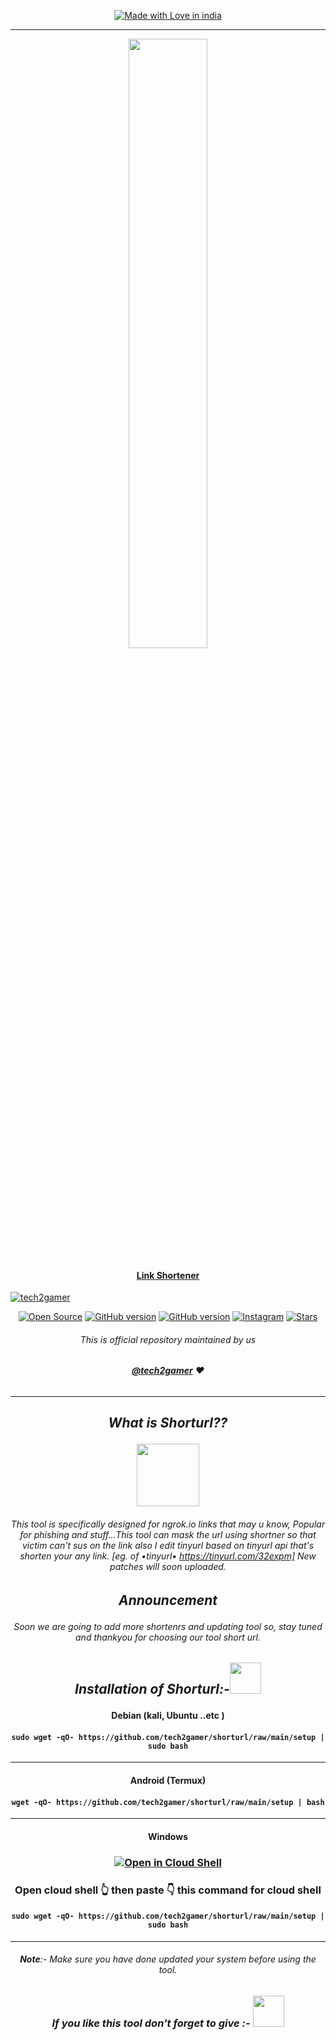 <p align="center">
<a href="https://github.com/tech2gamer"><img title="Made with Love in india" src="https://i.ibb.co/Lxj3BPd/mask-your-url-ngrok-tinyurl-1.png" </a>
 <!--# <p align="center">**SHORTURL**-->

 ***
  <p align="center">
  <img src="https://i.ibb.co/zmc9qGY/b215ce00-31b0-11ea-9b32-78ed64ea5120.png" width="50%" height="50%" >

#### <p align="center">**Link Shortener**
</p>
<p align="left"> <img src="https://komarev.com/ghpvc/?username=tech2gamer&label=Repository%20views&color=0e75b6&style=flat" alt="tech2gamer" /> </p>
<p align="center">
<a href="https://github.com/tech2gamer"><img title="Open Source" src="https://img.shields.io/badge/Open%20Source-%E2%99%A5-red" ></a>
<a href="https://github.com/tech2gamer/shorturl"><img title="GitHub version" src="https://d25lcipzij17d.cloudfront.net/badge.svg?id=gh&type=6&v=1.0.2&x2=0" ></a>
<a href="https://github.com/tech2gamer"><img title="GitHub version" src="https://img.shields.io/github/license/tech2gamer/shorturl?color=Brightgree" ></a>
<a href="https://instagram.com/tech2.gamer/"><img alt="Instagram" src="https://img.shields.io/badge/Instagram-tech2.gamer-ff69b4"/></a>
<a 
<a href="https://github.com/tech2gamer"><img title="Stars" src="https://img.shields.io/github/stars/tech2gamer/shorturl?style=social" ></a>
</p>

###### <p align="center">*This is official repository maintained by us*
###### <p align="center"> *[**@tech2gamer**](https://www.instagram.com/tech2.gamer/) ❤️*
<!-- ###### <p align="center"> *You can check [youtube](https://www.youtube.com/channel/UCdoWbP5TmqnrbpenTF7npSA)✌* -->
---

## <p align="center">***What is Shorturl??***
 <p align="center"> <img src="https://i.ibb.co/5F3tgcG/giphy.webp" width="100" height="100" >
   
###### <p align="center">  This tool is specifically designed for ngrok.io links that may u know, Popular for phishing and stuff...This tool can mask the url using shortner so that victim can't sus on the link also I edit tinyurl based on tinyurl api that's shorten your any link. [eg. of •tinyurl• https://tinyurl.com/32expm] New patches will soon uploaded.
## <p align="center">***Announcement***
###### <p align="center"> Soon we are going to add more shortenrs and updating tool so, stay tuned and thankyou for choosing our tool short url.
<!--### <p align="center"> <img src="https://media.giphy.com/media/l41YmiCZ8HXvVl5M4/giphy.gif" alt="Instagram" width="80" height="80" > **Instagram Tutorial :-**-->

<!-- #### <p align="center"> [**IGTV**](https://www.instagram.com/tv/CPaK7qzpUPo/?utm_source=ig_web_copy_link) -->

## <p align="center"> ***Installation of Shorturl:-***<img src="https://i.ibb.co/gtTWWcX/giphy-1.webp" width="50" height="50" >
#### <p align="center"> **Debian (kali, Ubuntu ..etc )**
#### <p align="center"> ``` sudo wget -qO- https://github.com/tech2gamer/shorturl/raw/main/setup | sudo bash ```
***
#### <p align="center"> **Android (Termux)**
#### <p align="center"> ``` wget -qO- https://github.com/tech2gamer/shorturl/raw/main/setup | bash ```
***
#### <p align="center"> **Windows**
### <p align="center"> [![Open in Cloud Shell](https://user-images.githubusercontent.com/27065646/92304704-8d146d80-ef80-11ea-8c29-0deaabb1c702.png)](https://console.cloud.google.com/cloudshell/open?git_repo=https://github.com/tech2gamer/shorturl&tutorial=README.md)
### <p align="center"> **Open cloud shell 👆 then paste 👇 this command for cloud shell**
#### <p align="center"> ``` sudo wget -qO- https://github.com/tech2gamer/shorturl/raw/main/setup | sudo bash ```
***
###### <p align="center"> **Note**:- Make sure you have done updated your system before using the tool.
### <p align="center"> ***If you like this tool don't forget to give :-*** <img src="https://i.ibb.co/pJY8CDJ/giphy.gif" width="50" height="50" >
